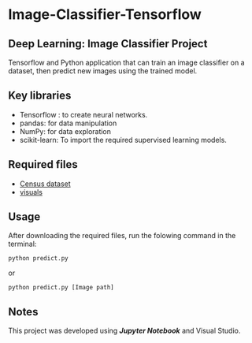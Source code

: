 # Image-Classifier-Tensorflow


## Deep Learning: Image Classifier Project
Tensorflow and Python application that can train an image classifier on a dataset, then predict new images using the trained model.


## Key libraries
- Tensorflow : to create neural networks. 
- pandas: for data manipulation
- NumPy: for data exploration
- scikit-learn: To import the required supervised learning models. 

## Required files 
- [Census dataset](https://github.com/EsraaMaskati/Finding-Donors-for-CharityML/blob/master/census.csv)
- [visuals](https://github.com/EsraaMaskati/Finding-Donors-for-CharityML/blob/master/visuals.py)

## Usage
After downloading the required files, run the folowing command in the terminal:

``` 
python predict.py 
```
or 

``` 
python predict.py [Image path]
```

## Notes
This project was developed using **_Jupyter_ _Notebook_** and Visual Studio.
